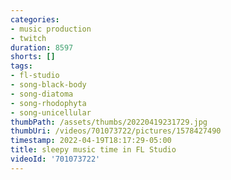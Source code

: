 ```yaml
---
categories:
- music production
- twitch
duration: 8597
shorts: []
tags:
- fl-studio
- song-black-body
- song-diatoma
- song-rhodophyta
- song-unicellular
thumbPath: /assets/thumbs/20220419231729.jpg
thumbUri: /videos/701073722/pictures/1578427490
timestamp: 2022-04-19T18:17:29-05:00
title: sleepy music time in FL Studio
videoId: '701073722'
---
```


